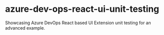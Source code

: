 # azure-dev-ops-react-ui-unit-testing
Showcasing Azure DevOps React based UI Extension unit testing for an advanced example.
